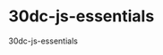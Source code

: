 # 30dc-js-essentials
30dc-js-essentials

<!-- Lesson 2 Time Pause 15:45 -->
<!-- Lesson (03). 19:50 / 17:21, (01:06:29) Vid Time End -->

<!-- Logical Operator -->
<!-- Lesson (04) Operators. 21:58 / 28:05, (01:06:29) Vid Time End Type Conversion -->
<!-- Lesson (04) Operators. 28:05 / 32:42, (01:06:29) Vid Time End Logical Operator -->

<!-- Lesson (05) Conditional Operators. 32:42 / 37:25, (01:06:29) Vid Time End Conditional Operator -->

<!-- Lesson (05) Conditional Operators. 39:32 / 42:20, (01:06:29) Vid Time End Conditional Operator Switch -->
